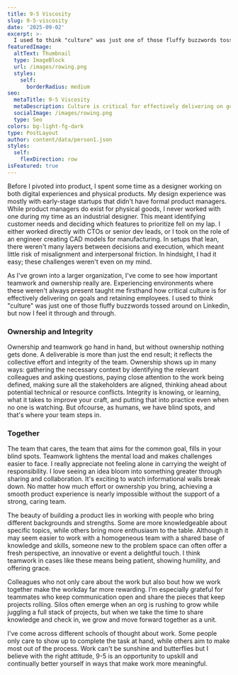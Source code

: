 ```yaml
---
title: 9-5 Viscosity
slug: 9-5-viscosity
date: '2025-09-02'
excerpt: >-
  I used to think "culture" was just one of those fluffy buzzwords tossed around on Linkedin, but now I feel it through and through. Work can't be sunshine and butterflies but I believe with the right attitude, 9-5 can be something more.
featuredImage:
  altText: Thumbnail
  type: ImageBlock
  url: /images/rowing.png
  styles:
    self:
      borderRadius: medium
seo:
  metaTitle: 9-5 Viscosity
  metaDescription: Culture is critical for effectively delivering on goals and retaining employees. 9-5 is an opportunity to upskill and continually better yourself in ways that make the work more meaningful.
  socialImage: /images/rowing.png
  type: Seo
colors: bg-light-fg-dark
type: PostLayout
author: content/data/person1.json
styles:
  self:
    flexDirection: row
isFeatured: true
---
```


Before I pivoted into product, I spent some time as a designer working on both digital experiences and physical products. My design experience was mostly with early-stage startups that didn't have formal product managers. While product managers do exist for physical goods, I never worked with one during my time as an industrial designer. This meant identifying customer needs and deciding which features to prioritize fell on my lap. I either worked directly with CTOs or senior dev leads, or I took on the role of an engineer creating CAD models for manufacturing. In setups that lean, there weren't many layers between decisions and execution, which meant little risk of misalignment and interpersonal friction. In hindsight, I had it easy; these challenges weren't even on my mind.

As I've grown into a larger organization, I've come to see how important teamwork and ownership really are. Experiencing environments where these weren't always present taught me firsthand how critical culture is for effectively delivering on goals and retaining employees. I used to think "culture" was just one of those fluffy buzzwords tossed around on Linkedin, but now I feel it through and through.

### Ownership and Integrity

Ownership and teamwork go hand in hand, but without ownership nothing gets done. A deliverable is more than just the end result; it reflects the collective effort and integrity of the team. Ownership shows up in many ways: gathering the necessary context by identifying the relevant colleagues and asking questions, paying close attention to the work being defined, making sure all the stakeholders are aligned, thinking ahead about potential technical or resource conflicts. Integrity is knowing, or learning, what it takes to improve your craft, and putting that into practice even when no one is watching. But ofcourse, as humans, we have blind spots, and that's where your team steps in.

### Together

The team that cares, the team that aims for the common goal, fills in your blind spots. Teamwork lightens the mental load and makes challenges easier to face. I really appreciate not feeling alone in carrying the weight of responsibility. I love seeing an idea bloom into something greater through sharing and collaboration. It's exciting to watch informational walls break down. No matter how much effort or ownership you bring, achieving a smooth product experience is nearly impossible without the support of a strong, caring team. 

The beauty of building a product lies in working with people who bring different backgrounds and strengths. Some are more knowledgeable about specific topics, while others bring more enthusiasm to the table. Although it may seem easier to work with a homogeneous team with a shared base of knowledge and skills, someone new to the problem space can often offer a fresh perspective, an innovative or event a delightful touch. I think teamwork in cases like these means being patient, showing humility, and offering grace. 

Colleagues who not only care about the work but also bout how we work together make the workday far more rewarding. I'm especially grateful for teammates who keep communication open and share the pieces that keep  projects rolling. Silos often emerge when an org is rushing to grow while juggling a full stack of projects, but when we take the time to share knowledge and check in, we grow and move forward together as a unit.

I've come across different schools of thought about work. Some people only care to show up to complete the task at hand, while others aim to make most out of the process. Work can't be sunshine and butterflies but I believe with the right attitude, 9-5 is an opportunity to upskill and continually better yourself in ways that make work more meaningful.